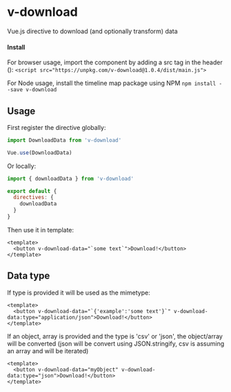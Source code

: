 # v-download
Vue.js directive to download (and optionally transform) data

#### Install

For browser usage, import the component by adding a src tag in the header (<head>):
`<script src="https://unpkg.com/v-download@1.0.4/dist/main.js">`

For Node usage, install the timeline map package using NPM
`npm install --save v-download`

## Usage

First register the directive globally:

```js
import DownloadData from 'v-download'

Vue.use(DownloadData)
```

Or locally:

```js
import { downloadData } from 'v-download'

export default {
  directives: {
    downloadData
  }
}
```

Then use it in template:

```vue
<template>
  <button v-download-data="`some text`">Download!</button>
</template>
```

## Data type

If type is provided it will be used as the mimetype:
```vue
<template>
  <button v-download-data="`{'example':'some text'}`" v-download-data:type="application/json">Download!</button>
</template>
```

If an object, array is provided and the type is 'csv' or 'json', the object/array will be converted (json will be convert using JSON.stringify, csv is assuming an array and will be iterated)
```vue
<template>
  <button v-download-data="myObject" v-download-data:type="json">Download!</button>
</template>
```


